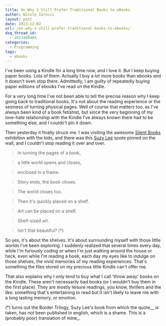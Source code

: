 ```yaml
---
title: On Why I Still Prefer Traditional Books to eBooks
author: Nicola Iarocci
layout: post
date: 2013-12-02
url: /on-why-i-still-prefer-traditional-books-to-ebooks/
dsq_thread_id:
  - 2017449484
categories:
  - Programming
tags:
  - ebooks
---
```

I've been using a Kindle for a long time now, and I love it. But I keep buying paper books. Lots of them. Actually I buy a _lot_ more books than ebooks and it doesn't even stop there. Admittedly, I am guilty of repeatedly buying paper editions of ebooks I've read on the Kindle.

For a very long time I've not been able to tell the precise reason why I keep going back to traditional books. It's not about the reading experience or the sexiness of turning physical pages. Well of course that matters too, as I've always been kind of a book fetishist, but since the very beginning of my love-hate relationship with the Kindle I've always known there had to be something else, and I couldn't pin it down.

Then yesterday it finally struck me. I was visiting the awesome [Silent Books][1] exhibition with the kids, and there was this [Suzy Lee][2] quote pinned on the wall, and I couldn't stop reading it over and over.

> In turning the pages of a book, 

> a little world opens and closes, 

> enclosed in a frame.

> Story ends, the book closes.

> The world closes too.

> Then it's quickly placed on a shelf.

> Art can be placed on a shelf.

> Shelf-sized art.

> Isn't that beautiful? (*)

So yes, it's about the shelves. It's about surrounding myself with those little worlds I've been exploring. I suddenly realized that several times every day, while I'm furiously coding or when I'm just walking around the house or heck, even while I'm reading a book, each day my eyes like to indulge on those shelves, the vivid memories of my reading experiences. That's something the files stored on my precious little Kindle can't offer me.

That also explains why I only tend to buy what I call 'throw away' books on the Kindle. These aren't necessarily bad books (or I wouldn't buy them in the first place). They are mostly leisure readings, you know, thrillers and the like: something that's entertaining to read but it isn't likely to leave me with a long lasting memory, or emotion.

(*) turns out the Border Trilogy, Suzy Lee's book from which the quote__ is taken, has not been published in english, which is a shame. This is a (probably poor) translation of mine_.

 [1]: http://www.turismo.ra.it/eng/Events/Events-and-initiatives/Exhibitions/Silent-books.-Destination_-Lampedusa
 [2]: http://www.suzyleebooks.com/

